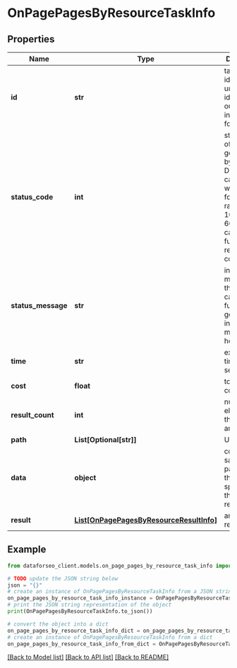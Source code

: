 # OnPagePagesByResourceTaskInfo


## Properties

Name | Type | Description | Notes
------------ | ------------- | ------------- | -------------
**id** | **str** | task identifier unique task identifier in our system in the UUID format | [optional] 
**status_code** | **int** | status code of the task generated by DataForSEO, can be within the following range: 10000-60000 you can find the full list of the response codes here | [optional] 
**status_message** | **str** | informational message of the task you can find the full list of general informational messages here | [optional] 
**time** | **str** | execution time, seconds | [optional] 
**cost** | **float** | total tasks cost, USD | [optional] 
**result_count** | **int** | number of elements in the result array | [optional] 
**path** | **List[Optional[str]]** | URL path | [optional] 
**data** | **object** | contains the same parameters that you specified in the POST request | [optional] 
**result** | [**List[OnPagePagesByResourceResultInfo]**](OnPagePagesByResourceResultInfo.md) | array of results | [optional] 

## Example

```python
from dataforseo_client.models.on_page_pages_by_resource_task_info import OnPagePagesByResourceTaskInfo

# TODO update the JSON string below
json = "{}"
# create an instance of OnPagePagesByResourceTaskInfo from a JSON string
on_page_pages_by_resource_task_info_instance = OnPagePagesByResourceTaskInfo.from_json(json)
# print the JSON string representation of the object
print(OnPagePagesByResourceTaskInfo.to_json())

# convert the object into a dict
on_page_pages_by_resource_task_info_dict = on_page_pages_by_resource_task_info_instance.to_dict()
# create an instance of OnPagePagesByResourceTaskInfo from a dict
on_page_pages_by_resource_task_info_from_dict = OnPagePagesByResourceTaskInfo.from_dict(on_page_pages_by_resource_task_info_dict)
```
[[Back to Model list]](../README.md#documentation-for-models) [[Back to API list]](../README.md#documentation-for-api-endpoints) [[Back to README]](../README.md)


